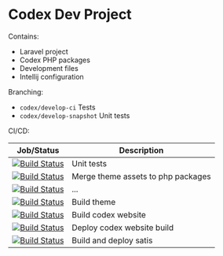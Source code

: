 # Codex Dev Project

Contains:

- Laravel project 
- Codex PHP packages
- Development files
- Intellij configuration


Branching:

- `codex/develop-ci` Tests
- `codex/develop-snapshot` Unit tests


CI/CD:

| Job/Status     | Description    |
|------|-----|
| [![Build Status](https://jenkins.radic.ninja/buildStatus/icon?subject=codex%2Fdevelop%2Ftest&job=codex%2Fdevelop%2Ftest&style=flat-square)](https://jenkins.radic.ninja/blue/organizations/jenkins/codex%2Fdevelop%2Ftest) | Unit tests |
| [![Build Status](https://jenkins.radic.ninja/buildStatus/icon?subject=codex%2Fdevelop%2Fbuild-packages&job=codex%2Fdevelop%2Fbuild-packages&style=flat-square)](https://jenkins.radic.ninja/blue/organizations/jenkins/codex%2Fdevelop%2Fbuild-packages) | Merge theme assets to php packages |
| [![Build Status](https://jenkins.radic.ninja/buildStatus/icon?subject=codex%2Fdevelop%2Frelease&job=codex%2Fdevelop%2Frelease&style=flat-square)](https://jenkins.radic.ninja/blue/organizations/jenkins/codex%2Fdevelop%2Frelease) | ... |
| [![Build Status](https://jenkins.radic.ninja/buildStatus/icon?subject=codex%2Ftheme%2Fbuild&job=codex%2Ftheme%2Fbuild&style=flat-square)](https://jenkins.radic.ninja/blue/organizations/jenkins/codex%2Ftheme%2Fbuild) | Build theme |
| [![Build Status](https://jenkins.radic.ninja/buildStatus/icon?subject=codex.radic.ninja%2Fbuild&job=codex.radic.ninja%2Fbuild&style=flat-square)](https://jenkins.radic.ninja/blue/organizations/jenkins/codex.radic.ninjs%2Fbuild) | Build codex website |
| [![Build Status](https://jenkins.radic.ninja/buildStatus/icon?subject=codex.radic.ninja%2Fdeploy&job=codex.radic.ninja%2Fdeploy&style=flat-square)](https://jenkins.radic.ninja/blue/organizations/jenkins/codex.radic.ninjs%2Fdeploy) | Deploy codex website build |
| [![Build Status](https://jenkins.radic.ninja/buildStatus/icon?subject=packages.radic.ninja%2Fdeploy&job=packages.radic.ninja%2Fdeploy&style=flat-square)](https://jenkins.radic.ninja/blue/organizations/jenkins/packages.radic.ninjs%2Fdeploy) | Build and deploy satis |
